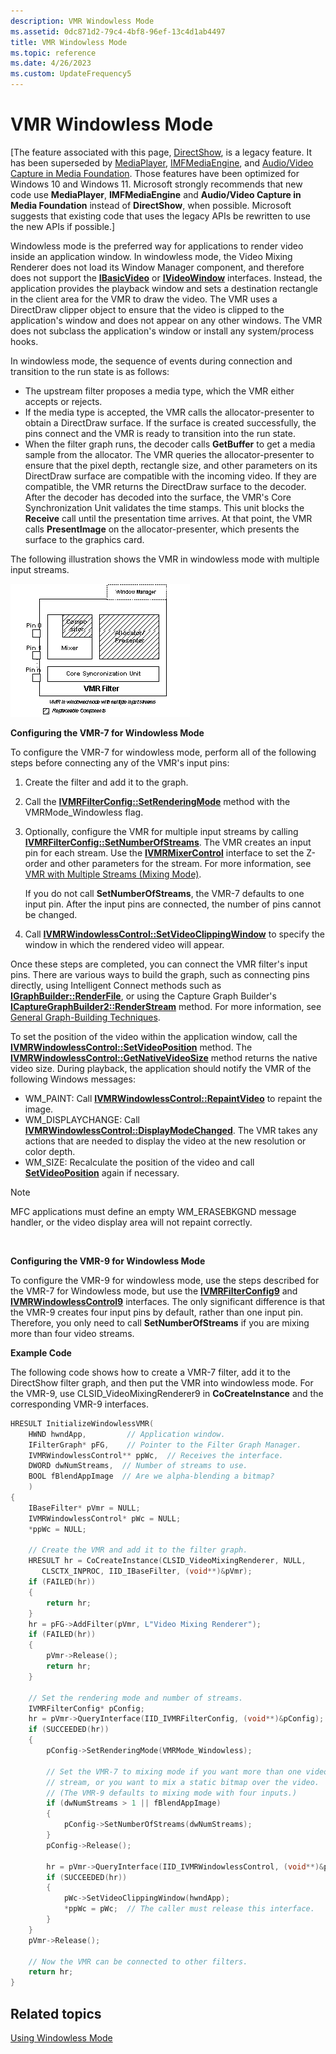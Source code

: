 ```yaml
---
description: VMR Windowless Mode
ms.assetid: 0dc871d2-79c4-4bf8-96ef-13c4d1ab4497
title: VMR Windowless Mode
ms.topic: reference
ms.date: 4/26/2023
ms.custom: UpdateFrequency5
---
```


# VMR Windowless Mode

\[The feature associated with this page, [DirectShow](/windows/win32/directshow/directshow), is a legacy feature. It has been superseded by [MediaPlayer](/uwp/api/Windows.Media.Playback.MediaPlayer), [IMFMediaEngine](/windows/win32/api/mfmediaengine/nn-mfmediaengine-imfmediaengine), and [Audio/Video Capture in Media Foundation](/windows/win32/medfound/audio-video-capture-in-media-foundation). Those features have been optimized for Windows 10 and Windows 11. Microsoft strongly recommends that new code use **MediaPlayer**, **IMFMediaEngine** and **Audio/Video Capture in Media Foundation** instead of **DirectShow**, when possible. Microsoft suggests that existing code that uses the legacy APIs be rewritten to use the new APIs if possible.\]

Windowless mode is the preferred way for applications to render video inside an application window. In windowless mode, the Video Mixing Renderer does not load its Window Manager component, and therefore does not support the [**IBasicVideo**](/windows/desktop/api/Control/nn-control-ibasicvideo) or [**IVideoWindow**](/windows/desktop/api/Control/nn-control-ivideowindow) interfaces. Instead, the application provides the playback window and sets a destination rectangle in the client area for the VMR to draw the video. The VMR uses a DirectDraw clipper object to ensure that the video is clipped to the application's window and does not appear on any other windows. The VMR does not subclass the application's window or install any system/process hooks.

In windowless mode, the sequence of events during connection and transition to the run state is as follows:

-   The upstream filter proposes a media type, which the VMR either accepts or rejects.
-   If the media type is accepted, the VMR calls the allocator-presenter to obtain a DirectDraw surface. If the surface is created successfully, the pins connect and the VMR is ready to transition into the run state.
-   When the filter graph runs, the decoder calls **GetBuffer** to get a media sample from the allocator. The VMR queries the allocator-presenter to ensure that the pixel depth, rectangle size, and other parameters on its DirectDraw surface are compatible with the incoming video. If they are compatible, the VMR returns the DirectDraw surface to the decoder. After the decoder has decoded into the surface, the VMR's Core Synchronization Unit validates the time stamps. This unit blocks the **Receive** call until the presentation time arrives. At that point, the VMR calls **PresentImage** on the allocator-presenter, which presents the surface to the graphics card.

The following illustration shows the VMR in windowless mode with multiple input streams.

![vmr in windowless mode](images/vmr-windowless-mult-streams.png)

**Configuring the VMR-7 for Windowless Mode**

To configure the VMR-7 for windowless mode, perform all of the following steps before connecting any of the VMR's input pins:

1.  Create the filter and add it to the graph.
2.  Call the [**IVMRFilterConfig::SetRenderingMode**](/windows/desktop/api/Strmif/nf-strmif-ivmrfilterconfig-setrenderingmode) method with the VMRMode\_Windowless flag.
3.  Optionally, configure the VMR for multiple input streams by calling [**IVMRFilterConfig::SetNumberOfStreams**](/windows/desktop/api/Strmif/nf-strmif-ivmrfilterconfig-setnumberofstreams). The VMR creates an input pin for each stream. Use the [**IVMRMixerControl**](/windows/desktop/api/Strmif/nn-strmif-ivmrmixercontrol) interface to set the Z-order and other parameters for the stream. For more information, see [VMR with Multiple Streams (Mixing Mode)](vmr-with-multiple-streams--mixing-mode.md).

    If you do not call **SetNumberOfStreams**, the VMR-7 defaults to one input pin. After the input pins are connected, the number of pins cannot be changed.

4.  Call [**IVMRWindowlessControl::SetVideoClippingWindow**](/windows/desktop/api/Strmif/nf-strmif-ivmrwindowlesscontrol-setvideoclippingwindow) to specify the window in which the rendered video will appear.

Once these steps are completed, you can connect the VMR filter's input pins. There are various ways to build the graph, such as connecting pins directly, using Intelligent Connect methods such as [**IGraphBuilder::RenderFile**](/windows/desktop/api/Strmif/nf-strmif-igraphbuilder-renderfile), or using the Capture Graph Builder's [**ICaptureGraphBuilder2::RenderStream**](/windows/desktop/api/Strmif/nf-strmif-icapturegraphbuilder2-renderstream) method. For more information, see [General Graph-Building Techniques](general-graph-building-techniques.md).

To set the position of the video within the application window, call the [**IVMRWindowlessControl::SetVideoPosition**](/windows/desktop/api/Strmif/nf-strmif-ivmrwindowlesscontrol-setvideoposition) method. The [**IVMRWindowlessControl::GetNativeVideoSize**](/windows/desktop/api/Strmif/nf-strmif-ivmrwindowlesscontrol-getnativevideosize) method returns the native video size. During playback, the application should notify the VMR of the following Windows messages:

-   WM\_PAINT: Call [**IVMRWindowlessControl::RepaintVideo**](/windows/desktop/api/Strmif/nf-strmif-ivmrwindowlesscontrol-repaintvideo) to repaint the image.
-   WM\_DISPLAYCHANGE: Call [**IVMRWindowlessControl::DisplayModeChanged**](/windows/desktop/api/Strmif/nf-strmif-ivmrwindowlesscontrol-displaymodechanged). The VMR takes any actions that are needed to display the video at the new resolution or color depth.
-   WM\_SIZE: Recalculate the position of the video and call [**SetVideoPosition**](/windows/desktop/api/Strmif/nf-strmif-ivmrwindowlesscontrol-setvideoposition) again if necessary.

> [!Note]  
> MFC applications must define an empty WM\_ERASEBKGND message handler, or the video display area will not repaint correctly.

 

**Configuring the VMR-9 for Windowless Mode**

To configure the VMR-9 for windowless mode, use the steps described for the VMR-7 for Windowless mode, but use the [**IVMRFilterConfig9**](/previous-versions/windows/desktop/api/Vmr9/nn-vmr9-ivmrfilterconfig9) and [**IVMRWindowlessControl9**](/previous-versions/windows/desktop/api/Vmr9/nn-vmr9-ivmrwindowlesscontrol9) interfaces. The only significant difference is that the VMR-9 creates four input pins by default, rather than one input pin. Therefore, you only need to call **SetNumberOfStreams** if you are mixing more than four video streams.

**Example Code**

The following code shows how to create a VMR-7 filter, add it to the DirectShow filter graph, and then put the VMR into windowless mode. For the VMR-9, use CLSID\_VideoMixingRenderer9 in **CoCreateInstance** and the corresponding VMR-9 interfaces.


```C++
HRESULT InitializeWindowlessVMR(
    HWND hwndApp,         // Application window.
    IFilterGraph* pFG,    // Pointer to the Filter Graph Manager.
    IVMRWindowlessControl** ppWc,  // Receives the interface.
    DWORD dwNumStreams,  // Number of streams to use.
    BOOL fBlendAppImage  // Are we alpha-blending a bitmap?
    )
{
    IBaseFilter* pVmr = NULL;
    IVMRWindowlessControl* pWc = NULL;
    *ppWc = NULL;

    // Create the VMR and add it to the filter graph.
    HRESULT hr = CoCreateInstance(CLSID_VideoMixingRenderer, NULL,
       CLSCTX_INPROC, IID_IBaseFilter, (void**)&pVmr);
    if (FAILED(hr))
    {
        return hr;
    }
    hr = pFG->AddFilter(pVmr, L"Video Mixing Renderer");
    if (FAILED(hr))
    {
        pVmr->Release();
        return hr;
    }

    // Set the rendering mode and number of streams.  
    IVMRFilterConfig* pConfig;
    hr = pVmr->QueryInterface(IID_IVMRFilterConfig, (void**)&pConfig);
    if (SUCCEEDED(hr)) 
    {
        pConfig->SetRenderingMode(VMRMode_Windowless);

        // Set the VMR-7 to mixing mode if you want more than one video
        // stream, or you want to mix a static bitmap over the video.
        // (The VMR-9 defaults to mixing mode with four inputs.)
        if (dwNumStreams > 1 || fBlendAppImage) 
        {
            pConfig->SetNumberOfStreams(dwNumStreams);
        }
        pConfig->Release();

        hr = pVmr->QueryInterface(IID_IVMRWindowlessControl, (void**)&pWc);
        if (SUCCEEDED(hr)) 
        {
            pWc->SetVideoClippingWindow(hwndApp);
            *ppWc = pWc;  // The caller must release this interface.
        }
    }
    pVmr->Release();

    // Now the VMR can be connected to other filters.
    return hr;
}
```



## Related topics

<dl> <dt>

[Using Windowless Mode](using-windowless-mode.md)
</dt> </dl>

 

 



